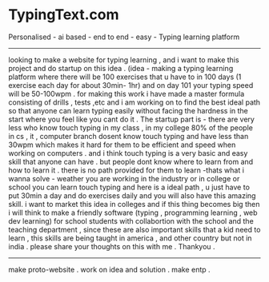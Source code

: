 # TypingText.com
Personalised - ai based - end to end - easy - Typing learning platform 
<hr>
looking to make a website for typing learning , and i want to make this project and do startup on this idea . (idea - making a typing learning platform where there will be 100 exercises that u have to in 100 days (1 exercise each day for about 30min- 1hr) and on day 101 your typing speed will be 50-100wpm . for making this work i have made a master formula consisting of drills , tests ,etc and i am working on to find the best ideal path so that anyone can learn typing easily without facing the hardness in the start where you feel like you cant do it .
The startup part is - there are very less who know touch typing in my class , in my college 80% of the people in cs , it , computer branch dosent know touch typing and have less than 30wpm which makes it hard for them to be efficient and speed when working on computers . and i think touch typing is a very basic and easy skill that anyone can have . but people dont know where to learn from and how to learn it . there is no path provided for them to learn -thats what i wanna solve - weather you are working in the industry or in college or school you can learn touch typing and here is a ideal path , u just have to put 30min a day and do exercises daily and you will also have this amazing skill. i want to market this idea in colleges and if this thing becomes big then i will think to make a friendly software (typing , programming learning , web dev learning) for school students with collabortion with the school and the teaching department , since these are also important skills that a kid need to learn , this skills are being taught in america , and other country but not in india .
please share your thoughts on this with me .
Thankyou .
<hr>


make proto-website .
work on idea and solution .
make entp .
